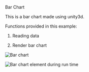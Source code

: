 Bar Chart

This is a bar chart made using unity3d.

Functions provided in this example:

1. Reading data

2. Render bar chart

![Bar chart](https://github.com/ImmersiveAnalyticsUNCC/Immersive.Unity.Vis/blob/master/Stacked_Bars/barChart.png)

![Bar chart element during run time](https://github.com/ImmersiveAnalyticsUNCC/Immersive.Unity.Vis/blob/master/Stacked_Bars/barelement.png)